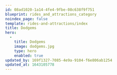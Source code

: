 ```yaml
---
id: 08ad1020-1a14-4fe4-9fbe-08c638f9f751
blueprint: rides_and_attractions_category
noindex_page: false
template: rides-and-attractions/index
title: Dodgems
hero:
  -
    title: Dodgems
    image: dodgems.jpg
    type: hero
    enabled: true
updated_by: 169f1327-7085-4e9a-9104-f6e806ab1254
updated_at: 1643105778
---
```

